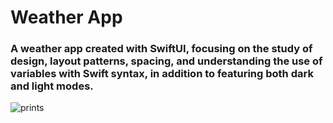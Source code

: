 # Weather App

### A weather app created with SwiftUI, focusing on the study of design, layout patterns, spacing, and understanding  the use of variables with Swift syntax, in addition to featuring both dark and light modes.

![prints](https://github.com/MatheReis/weather-app/assets/83931417/f124136a-79ac-4280-be51-88898dc6f579)



